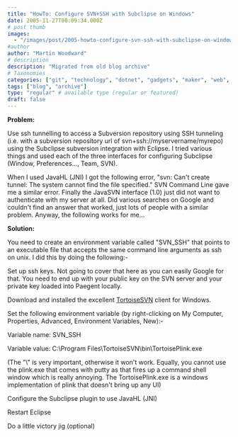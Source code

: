 ```yaml
---
title: "HowTo: Configure SVN+SSH with Subclipse on Windows"
date: 2005-11-27T00:09:34.000Z
# post thumb
images:
  - "/images/post/2005-howto-configure-svn-ssh-with-subclipse-on-windows.jpg"
#author
author: "Martin Woodward"
# description
description: "Migrated from old blog archive"
# Taxonomies
categories: ["git", "technology", "dotnet", "gadgets", "maker", "web", "programming"]
tags: ["blog", "archive"]
type: "regular" # available type (regular or featured)
draft: false
---
```

**Problem:**

Use ssh tunnelling to access a Subversion repository using SSH tunneling (i.e. with a subversion repository url of svn+ssh://myservername/myrepo) using the Subclipse subversion integration with Eclipse.  I tried various things and used each of the three interfaces for configuring Subclipse (Window, Preferences..., Team, SVN).  

When I used JavaHL (JNI) I got the following error,  "svn: Can't create tunnel: The system cannot find the file specified."  SVN Command Line gave me a similar error.  Finally the JavaSVN interface (1.0) just did not want to authenticate with my server at all.  Did various searches on Google and couldn't find an answer that worked, just lots of people with a similar problem.  Anyway, the following works for me...

**Solution:**

You need to create an environment variable called "SVN_SSH" that points to an executable file that accepts the same command line arguments as ssh on unix.  I did this by doing the following:-

Set up ssh keys.  Not going to cover that here as you can easily Google for that.  You need to end up with your public key on the SVN server and your private key loaded into Paegent locally.

Download and installed the excellent [TortoiseSVN](http://tortoisesvn.sourceforge.net/) client for Windows.

Set the following environment variable (by right-clicking on My Computer, Properties, Advanced, Environment Variables, New):-

Variable name: SVN_SSH

Variable value: C:\\Program Files\\TortoiseSVN\\bin\\TortoisePlink.exe

(The "\\" is very important, otherwise it won't work.  Equally, you cannot use the plink.exe that comes with putty as that fires up a command shell window which is really annoying.  The TortoisePlink.exe is a windows implementation of plink that doesn't bring up any UI)

Configure the Subclipse plugin to use JavaHL (JNI)

Restart Eclipse

Do a little victory jig (optional)